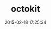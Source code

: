 ---
layout: post
title:  "octokit"
repo:   "octokit/octokit.rb"
date:   2015-02-18 17:25:34
gemurl: https://github.com/octokit/octokit.rb
---